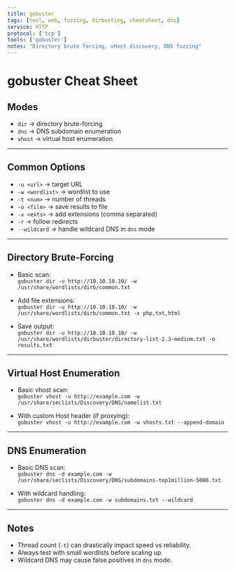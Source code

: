 ```yaml
---
title: gobuster
tags: [tool, web, fuzzing, dirbusting, cheatsheet, dns]
service: HTTP
protocol: ['tcp']
tools: ['gobuster']
notes: "Directory brute forcing, vHost discovery, DNS fuzzing"
---
```


# gobuster Cheat Sheet

## Modes

- `dir` → directory brute-forcing  
- `dns` → DNS subdomain enumeration  
- `vhost` → virtual host enumeration  

---

## Common Options

- `-u <url>` → target URL  
- `-w <wordlist>` → wordlist to use  
- `-t <num>` → number of threads  
- `-o <file>` → save results to file  
- `-x <exts>` → add extensions (comma separated)  
- `-r` → follow redirects  
- `--wildcard` → handle wildcard DNS in `dns` mode  

---

## Directory Brute-Forcing

- Basic scan:  
  `gobuster dir -u http://10.10.10.10/ -w /usr/share/wordlists/dirb/common.txt`

- Add file extensions:  
  `gobuster dir -u http://10.10.10.10/ -w /usr/share/wordlists/dirb/common.txt -x php,txt,html`

- Save output:  
  `gobuster dir -u http://10.10.10.10/ -w /usr/share/wordlists/dirbuster/directory-list-2.3-medium.txt -o results.txt`

---

## Virtual Host Enumeration

- Basic vhost scan:  
  `gobuster vhost -u http://example.com -w /usr/share/seclists/Discovery/DNS/namelist.txt`

- With custom Host header (if proxying):  
  `gobuster vhost -u http://example.com -w vhosts.txt --append-domain`

---

## DNS Enumeration

- Basic DNS scan:  
  `gobuster dns -d example.com -w /usr/share/seclists/Discovery/DNS/subdomains-top1million-5000.txt`

- With wildcard handling:  
  `gobuster dns -d example.com -w subdomains.txt --wildcard`

---

## Notes

- Thread count (`-t`) can drastically impact speed vs reliability.  
- Always test with small wordlists before scaling up.  
- Wildcard DNS may cause false positives in `dns` mode.  